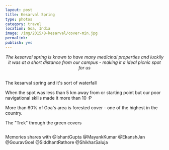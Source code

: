 ```yaml
---
layout: post
title: Kesarval Spring
type: photos
category: travel
location: Goa, India
image: /img/2015/8-kesarval/cover-min.jpg 
permalink: 
publish: yes
---
```

<!-- http://compressjpeg.com -->
<!-- http://compressimage.toolur.com/ 1024, 400-->
<center>
<i>
The kesarval spring is known to have many medicinal properties and luckily it was at a short distance from our campus - making it a ideal picnic spot for us
</i>
</center>
<br>
<p class="center"><img src="{{site.baseurl}}/img/2015/8-kesarval/cover.jpg" alt="">The kesarval spring and it's sort of waterfall</p>

<p class="center"><img src="{{site.baseurl}}/img/2015/8-kesarval/1.jpg" alt="">When the spot was less than 5 km away from or starting point but our poor navigational skills made it more than 10 :P</p>

<p class="center"><img src="{{site.baseurl}}/img/2015/8-kesarval/2.jpg" alt="">More than 60% of Goa's area is forested cover - one of the highest in the country.</p>

<p class="center"><img src="{{site.baseurl}}/img/2015/8-kesarval/3.jpg" alt="">The "Trek" through the green covers</p>

<p class="center"><img src="{{site.baseurl}}/img/2015/8-kesarval/4.jpg" alt=""></p>

<p class="center"><img src="{{site.baseurl}}/img/2015/8-kesarval/5.jpg" alt="">Memories shares with @IshantGupta @MayankKumar @EkanshJan @GouravGoel @SiddhantRathore @ShikharSaluja</p>
